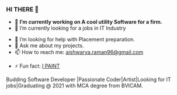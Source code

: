 ### HI THERE 👋

<!--
**CodeOctal/CodeOctal** is a ✨ _special_ ✨ repository because its `README.md` (this file) appears on your GitHub profile.

Here are some ideas to get you started:
-->
- 🔭 **I’m currently working on A cool utility Software for a firm.**
- 🌱 I’m currently looking for a jobs in IT Industry
<!-- 👯 I’m looking to collaborate on ... -->
- 🤔 I’m looking for help with Placement preparation.
- 💬 Ask me about my projects.
- 📫 How to reach me: aishwarya.raman96@gmail.com
<!-- - 😄 Pronouns: ... -->
- ⚡ Fun fact: [I PAINT](http://handcraftedcreations.me/artist/) 

Budding Software Developer |Passionate Coder|Artist|Looking for IT jobs|Graduating @ 2021 with MCA degree from BVICAM.

